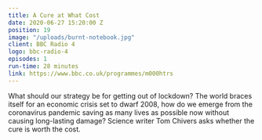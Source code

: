 ```yaml
---
title: A Cure at What Cost
date: 2020-06-27 15:20:00 Z
position: 19
image: "/uploads/burnt-notebook.jpg"
client: BBC Radio 4
logo: bbc-radio-4
episodes: 1
run-time: 28 minutes
link: https://www.bbc.co.uk/programmes/m000htrs
---
```


What should our strategy be for getting out of lockdown? The world braces itself for an economic crisis set to dwarf 2008, how do we emerge from the coronavirus pandemic saving as many lives as possible now without causing long-lasting damage? Science writer Tom Chivers asks whether the cure is worth the cost.
